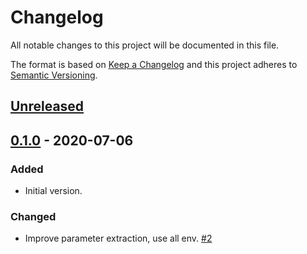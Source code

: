 # Changelog

All notable changes to this project will be documented in this file.

The format is based on [Keep a Changelog](http://keepachangelog.com/)
and this project adheres to [Semantic Versioning](http://semver.org/).

## [Unreleased](https://github.com/atomist-skills/markdownlint-skill/compare/0.1.0...HEAD)

## [0.1.0](https://github.com/atomist-skills/markdownlint-skill/tree/0.1.0) - 2020-07-06

### Added

-   Initial version.

### Changed

-   Improve parameter extraction, use all env. [#2](https://github.com/atomist-skills/markdownlint-skill/issues/2)
